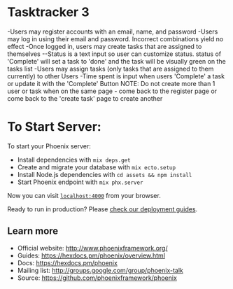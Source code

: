 # Tasktracker 3
-Users may register accounts with an email, name, and password
-Users may log in using their email and password. Incorrect combinations
yield no effect
-Once logged in, users may create tasks that are assigned to themselves
--Status is a text input so user can customize status. status of 'Complete' will set a task to 'done' and the task will be visually green on the tasks list
-Users may assign tasks (only tasks that are assigned to them currently) to
other Users
-Time spent is input when users 'Complete' a task or update it with the 'Complete' Button
NOTE: Do not create more than 1 user or task when on the same page - come back to the register page or come back to the 'create task' page to create another

# To Start Server:

To start your Phoenix server:

  * Install dependencies with `mix deps.get`
  * Create and migrate your database with `mix ecto.setup`
  * Install Node.js dependencies with `cd assets && npm install`
  * Start Phoenix endpoint with `mix phx.server`

Now you can visit [`localhost:4000`](http://localhost:4000) from your browser.

Ready to run in production? Please [check our deployment guides](https://hexdocs.pm/phoenix/deployment.html).

## Learn more

  * Official website: http://www.phoenixframework.org/
  * Guides: https://hexdocs.pm/phoenix/overview.html
  * Docs: https://hexdocs.pm/phoenix
  * Mailing list: http://groups.google.com/group/phoenix-talk
  * Source: https://github.com/phoenixframework/phoenix
